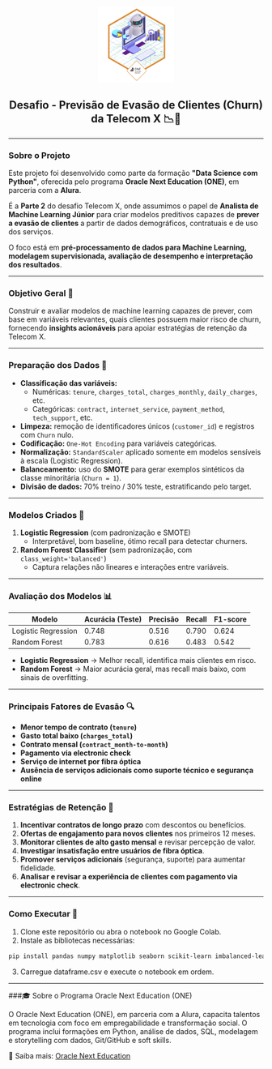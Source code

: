 <p align="center">
  <a href="https://github.com/marcoshsq/TelecomX-Churn-Analysis-ONE">
    <img src="https://github.com/marcoshsq/ChallengeTelecomX-V1-G8-ONE/blob/main/Challenge_Badge.png" alt="Challenge_Badge" height="150">
  </a>
</p>

<h2 align="center">Desafio - Previsão de Evasão de Clientes (Churn) da Telecom X 📉🤖</h2>

---

### Sobre o Projeto

Este projeto foi desenvolvido como parte da formação **"Data Science com Python"**, oferecida pelo programa **Oracle Next Education (ONE)**, em parceria com a **Alura**.

É a **Parte 2** do desafio Telecom X, onde assumimos o papel de **Analista de Machine Learning Júnior** para criar modelos preditivos capazes de **prever a evasão de clientes** a partir de dados demográficos, contratuais e de uso dos serviços.

O foco está em **pré-processamento de dados para Machine Learning, modelagem supervisionada, avaliação de desempenho e interpretação dos resultados**.

---

### Objetivo Geral 🚀

Construir e avaliar modelos de machine learning capazes de prever, com base em variáveis relevantes, quais clientes possuem maior risco de churn, fornecendo **insights acionáveis** para apoiar estratégias de retenção da Telecom X.

---

### Preparação dos Dados 🔄

- **Classificação das variáveis:**
  - Numéricas: `tenure`, `charges_total`, `charges_monthly`, `daily_charges`, etc.
  - Categóricas: `contract`, `internet_service`, `payment_method`, `tech_support`, etc.
- **Limpeza:** remoção de identificadores únicos (`customer_id`) e registros com `Churn` nulo.
- **Codificação:** `One-Hot Encoding` para variáveis categóricas.
- **Normalização:** `StandardScaler` aplicado somente em modelos sensíveis à escala (Logistic Regression).
- **Balanceamento:** uso do **SMOTE** para gerar exemplos sintéticos da classe minoritária (`Churn = 1`).
- **Divisão de dados:** 70% treino / 30% teste, estratificando pelo target.

---

### Modelos Criados 🤖

1. **Logistic Regression** (com padronização e SMOTE)
   - Interpretável, bom baseline, ótimo recall para detectar churners.
2. **Random Forest Classifier** (sem padronização, com `class_weight='balanced'`)
   - Captura relações não lineares e interações entre variáveis.

---

### Avaliação dos Modelos 📊

| Modelo               | Acurácia (Teste) | Precisão | Recall | F1-score |
|----------------------|------------------|----------|--------|----------|
| Logistic Regression  | 0.748            | 0.516    | 0.790  | 0.624    |
| Random Forest        | 0.783            | 0.616    | 0.483  | 0.542    |

- **Logistic Regression** → Melhor recall, identifica mais clientes em risco.
- **Random Forest** → Maior acurácia geral, mas recall mais baixo, com sinais de overfitting.

---

### Principais Fatores de Evasão 🔍

- **Menor tempo de contrato (`tenure`)**
- **Gasto total baixo (`charges_total`)**
- **Contrato mensal (`contract_month-to-month`)**
- **Pagamento via electronic check**
- **Serviço de internet por fibra óptica**
- **Ausência de serviços adicionais como suporte técnico e segurança online**

---

### Estratégias de Retenção 📌

1. **Incentivar contratos de longo prazo** com descontos ou benefícios.
2. **Ofertas de engajamento para novos clientes** nos primeiros 12 meses.
3. **Monitorar clientes de alto gasto mensal** e revisar percepção de valor.
4. **Investigar insatisfação entre usuários de fibra óptica**.
5. **Promover serviços adicionais** (segurança, suporte) para aumentar fidelidade.
6. **Analisar e revisar a experiência de clientes com pagamento via electronic check**.

---

### Como Executar 🚧

1. Clone este repositório ou abra o notebook no Google Colab.
2. Instale as bibliotecas necessárias:
```bash
pip install pandas numpy matplotlib seaborn scikit-learn imbalanced-learn
```
3. Carregue dataframe.csv e execute o notebook em ordem.

---

###🎓 Sobre o Programa Oracle Next Education (ONE)

O Oracle Next Education (ONE), em parceria com a Alura, capacita talentos em tecnologia com foco em empregabilidade e transformação social.
O programa inclui formações em Python, análise de dados, SQL, modelagem e storytelling com dados, Git/GitHub e soft skills.

🔗 Saiba mais: [Oracle Next Education](https://www.oracle.com/br/education/oracle-next-education/)

